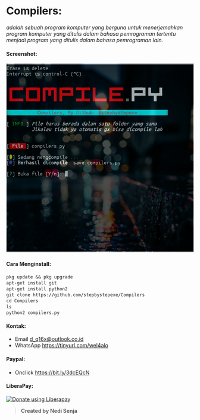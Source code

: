 # Compilers:
*adalah sebuah program komputer yang berguna untuk menerjemahkan program komputer yang ditulis dalam bahasa pemrograman tertentu menjadi program yang ditulis dalam bahasa pemrograman lain.*
#### Screenshot:
![](./Skrinsut.png)
#### Cara Menginstall:
```
pkg update && pkg upgrade
apt-get install git
apt-get install python2
git clone https://github.com/stepbystepexe/Compilers
cd Compilers
ls
python2 compilers.py
```
#### Kontak:
+ Email d_q16x@outlook.co.id
+ WhatsApp https://tinyurl.com/wel4alo
#### Paypal:
+ Onclick https://bit.ly/3dcEQcN
#### LiberaPay:
<noscript><a href="https://liberapay.com/stepbystepexe/donate"><img alt="Donate using Liberapay" src="https://liberapay.com/assets/widgets/donate.svg"></a></noscript>
>**Created by Nedi Senja**

